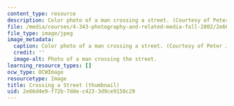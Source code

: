 ```yaml
---
content_type: resource
description: Color photo of a man crossing a street. (Courtesy of Peter Jamieson.)
file: /media/courses/4-343-photography-and-related-media-fall-2002/2e66d4e9f72b7ddec4233d9ce9158c29_4-343f02-th.jpg
file_type: image/jpeg
image_metadata:
  caption: Color photo of a man crossing a street. (Courtesy of Peter Jamieson.)
  credit: ''
  image-alt: Photo of a man crossing the street.
learning_resource_types: []
ocw_type: OCWImage
resourcetype: Image
title: Crossing a Street (thumbnail)
uid: 2e66d4e9-f72b-7dde-c423-3d9ce9158c29
---
```

